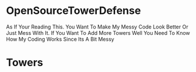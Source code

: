 # OpenSourceTowerDefense
As If Your Reading This. You Want To Make My Messy Code Look Better Or Just Mess With It.
If You Want To Add More Towers Well You Need To Know How My Coding Works Since Its A Bit Messy


# Towers
